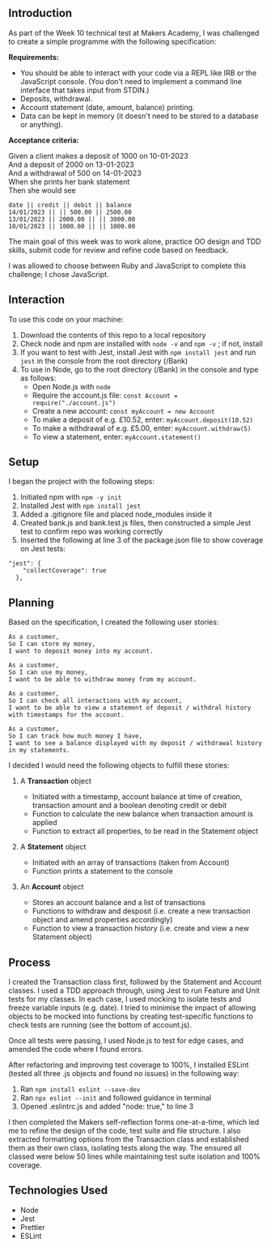 ## Introduction

As part of the Week 10 technical test at Makers Academy, I was challenged to create a simple programme with the following specification:

**Requirements:**

- You should be able to interact with your code via a REPL like IRB or the JavaScript console. (You don't need to implement a command line interface that takes input from STDIN.)
- Deposits, withdrawal.
- Account statement (date, amount, balance) printing.
- Data can be kept in memory (it doesn't need to be stored to a database or anything).

**Acceptance criteria:**

Given a client makes a deposit of 1000 on 10-01-2023\
And a deposit of 2000 on 13-01-2023\
And a withdrawal of 500 on 14-01-2023\
When she prints her bank statement\
Then she would see

```
date || credit || debit || balance
14/01/2023 || || 500.00 || 2500.00
13/01/2023 || 2000.00 || || 3000.00
10/01/2023 || 1000.00 || || 1000.00
```

The main goal of this week was to work alone, practice OO design and TDD skills, submit code for review and refine code based on feedback.

I was allowed to choose between Ruby and JavaScript to complete this challenge; I chose JavaScript.

## Interaction

To use this code on your machine:

1. Download the contents of this repo to a local repository
2. Check node and npm are installed with `node -v` and `npm -v` ; if not, install
3. If you want to test with Jest, install Jest with `npm install jest` and run `jest` in the console from the root directory (/Bank)
4. To use in Node, go to the root directory (/Bank) in the console and type as follows:
   - Open Node.js with `node`
   - Require the account.js file: `const Account = require("./account.js")`
   - Create a new account: `const myAccount = new Account`
   - To make a deposit of e.g. £10.52, enter: `myAccount.deposit(10.52)`
   - To make a withdrawal of e.g. £5.00, enter: `myAccount.withdraw(5)`
   - To view a statement, enter: `myAccount.statement()`

## Setup

I began the project with the following steps:

1. Initiated npm with `npm -y init`
2. Installed Jest with `npm install jest`
3. Added a .gitignore file and placed node_modules inside it
4. Created bank.js and bank.test.js files, then constructed a simple Jest test to confirm repo was working correctly
5. Inserted the following at line 3 of the package.json file to show coverage on Jest tests:

```
"jest": {
    "collectCoverage": true
  },
```

## Planning

Based on the specification, I created the following user stories:

```
As a customer,
So I can store my money,
I want to deposit money into my account.

As a customer,
So I can use my money,
I want to be able to withdraw money from my account.

As a customer,
So I can check all interactions with my account,
I want to be able to view a statement of deposit / withdral history with timestamps for the account.

As a customer,
So I can track how much money I have,
I want to see a balance displayed with my deposit / withdrawal history in my statements.
```

I decided I would need the following objects to fulfill these stories:

1. A **Transaction** object

   - Initiated with a timestamp, account balance at time of creation, transaction amount and a boolean denoting credit or debit
   - Function to calculate the new balance when transaction amount is applied
   - Function to extract all properties, to be read in the Statement object

2. A **Statement** object

   - Initiated with an array of transactions (taken from Account)
   - Function prints a statement to the console

3. An **Account** object

   - Stores an account balance and a list of transactions
   - Functions to withdraw and desposit (i.e. create a new transaction object and amend properties accordingly)
   - Function to view a transaction history (i.e. create and view a new Statement object)

## Process

I created the Transaction class first, followed by the Statement and Account classes. I used a TDD approach through, using Jest to run Feature and Unit tests for my classes. In each case, I used mocking to isolate tests and freeze variable inputs (e.g. date). I tried to minimise the impact of allowing objects to be mocked into functions by creating test-specific functions to check tests are running (see the bottom of account.js).

Once all tests were passing, I used Node.js to test for edge cases, and amended the code where I found errors.

After refactoring and improving test coverage to 100%, I installed ESLint (tested all three .js objects and found no issues) in the following way:

1. Ran `npm install eslint --save-dev`
2. Ran `npx eslint --init` and followed guidance in terminal
3. Opened .eslintrc.js and added "node: true," to line 3

I then completed the Makers self-reflection forms one-at-a-time, which led me to refine the design of the code, test suite and file structure. I also extracted formatting options from the Transaction class and established them as their own class, isolating tests along the way. The ensured all classed were below 50 lines while maintaining test suite isolation and 100% coverage.

## Technologies Used

- Node
- Jest
- Prettier
- ESLint
